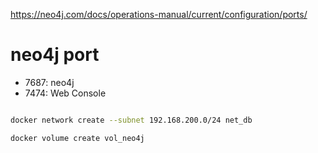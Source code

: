 https://neo4j.com/docs/operations-manual/current/configuration/ports/

# neo4j port

- 7687: neo4j
- 7474: Web Console

```zsh

docker network create --subnet 192.168.200.0/24 net_db

docker volume create vol_neo4j
```

